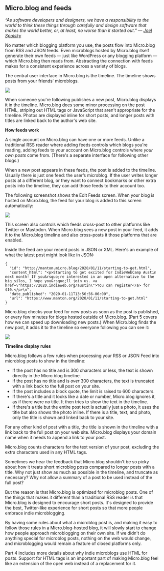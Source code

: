 ## Micro.blog and feeds

_“As software developers and designers, we have a responsibility to the world to think these things through carefully and design software that makes the world better, or, at least, no worse than it started out.” — [Joel Spolsky][1]_

No matter which blogging platform you use, the posts flow into Micro.blog from RSS and JSON feeds. Even microblogs hosted by Micro.blog itself generate their own feeds — just like WordPress or any blogging platform — which Micro.blog then reads from. Abstracting the connection with feeds makes for a consistent experience across a variety of blogs.

The central user interface in Micro.blog is the timeline. The timeline shows posts from your friends' microblogs.

![][image-1]

When someone you're following publishes a new post, Micro.blog displays it in the timeline. Micro.blog does some minor processing on the post HTML, striping out HTML tags or JavaScript that aren't appropriate for the timeline. Photos are displayed inline for short posts, and longer posts with titles are linked back to the author's web site.

**How feeds work**

A single account on Micro.blog can have one or more feeds. Unlike a traditional RSS reader where adding feeds controls which blogs you're reading, adding feeds to your account on Micro.blog controls where _your own posts_ come from. (There's a separate interface for following other blogs.)

When a new post appears in these feeds, the post is added to the timeline. Usually there is just one feed: the user’s microblog. If the user writes longer posts at a different blog, or they want to connect bookmarks or other extra posts into the timeline, they can add those feeds to their account too.

The following screenshot shows the Edit Feeds screen. When your blog is hosted on Micro.blog, the feed for your blog is added to this screen automatically:

![][image-2]

This screen also controls which feeds cross-post to other platforms like Twitter or Mastodon. When Micro.blog sees a new post in your feed, it adds it to the Micro.blog timeline and also cross-posts it those platforms that are enabled.

Inside the feed are your recent posts in JSON or XML. Here's an example of what the latest post might look like in JSON:

	{
	  "id": "http://manton.micro.blog/2020/01/11/starting-to-get.html",  
	  "content_html": "<p>Starting to get excited for IndieWebCamp Austin next month! If you&rsquo;re interested in an open alternative to the big silos, I hope you&rsquo;ll join us. <a href=\"https://2020.indieweb.org/austin\">You can register</a> for $10.</p>\n",
	  "date_published": "2020-01-11T13:56:56-06:00",
	  "url": "https://www.manton.org/2020/01/11/starting-to-get.html"
	}

Micro.blog checks your feed for new posts as soon as the post is published, or every few minutes for blogs hosted outside of Micro.blog. (Part 5 covers how we can speed up downloading new posts.) When Micro.blog finds the new post, it adds it to the timeline so everyone following you can see it:

![][image-3]

**Timeline display rules**

Micro.blog follows a few rules when processing your RSS or JSON Feed into microblog posts to show in the timeline:

* If the post has no title and is 300 characters or less, the text is shown directly in the Micro.blog timeline.
* If the post has no title and is _over_ 300 characters, the text is truncated with a link back to the full post on your site.
* If the post includes a block quote, the limit is raised to 600 characters.
* If there's a title and it looks like a date or number, Micro.blog ignores it, as if there were no title. It then tries to show the text in the timeline.
* If there's a title but the entire post text is actually just a photo, it uses the title but also shows the photo inline. If there is a title, text, and photo, only the title is shown and linked back to your site.

For any other kind of post with a title, the title is shown in the timeline with a link back to the full post on your web site. Micro.blog displays your domain name when it needs to append a link to your post.

Micro.blog counts characters for the text version of your post, excluding the extra characters used in any HTML tags.

Sometimes we hear the feedback that Micro.blog shouldn't be so picky about how it treats short microblog posts compared to longer posts with a title. Why not just show as much as possible in the timeline, and truncate as necessary? Why not allow a summary of a post to be used instead of the full post?

But the reason is that Micro.blog is optimized for microblog posts. One of the things that makes it different than a traditional RSS reader is that Micro.blog is designed to encourage short posts. It's designed to provide the best, Twitter-like experience for short posts so that more people embrace indie microblogging.

By having some rules about what a microblog post is, and making it easy to follow those rules in a Micro.blog-hosted blog, it will slowly start to change how people approach microblogging on their own site. If we didn't do anything special for microblog posts, nothing on the web would change, and microblogging would remain a feature of closed platforms only.

Part 4 includes more details about why indie microblogs use HTML for posts. Support for HTML tags is an important part of making Micro.blog feel like an extension of the open web instead of a replacement for it.

[1]:	https://www.joelonsoftware.com/2018/01/12/birdcage-liners/

[image-1]:	https://book.micro.blog/uploads/2020/5fc0025966.png
[image-2]:	https://book.micro.blog/uploads/2020/f7e6a1a29d.png
[image-3]:	https://book.micro.blog/uploads/2020/8264cb94dc.png